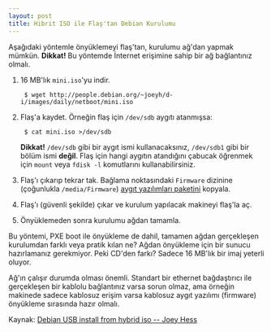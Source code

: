 ```yaml
---
layout: post
title: Hibrit ISO ile Flaş'tan Debian Kurulumu
---
```


Aşağıdaki yöntemle önyüklemeyi flaş'tan, kurulumu ağ'dan yapmak mümkün.
**Dikkat!**   Bu yöntemde İnternet erişimine sahip bir ağ bağlantınız olmalı.

1. 16 MB'lık `mini.iso`'yu indir.

        $ wget http://people.debian.org/~joeyh/d-i/images/daily/netboot/mini.iso

2. Flaş'a kaydet.  Örneğin flaş için `/dev/sdb` aygıtı atanmışsa:

        $ cat mini.iso >/dev/sdb

   **Dikkat!**  `/dev/sdb` gibi bir aygıt ismi kullanacaksınız, `/dev/sdb1`
   gibi bir bölüm ismi **değil**.  Flaş için hangi aygıtın atandığını çabucak
   öğrenmek için `mount` veya `fdisk -l` komutlarını kullanabilirsiniz.

3. Flaş'ı çıkarıp tekrar tak.  Bağlama noktasındaki `Firmware` dizinine
   (çoğunlukla `/media/Firmware`) [aygıt yazılımları
   paketini](http://cdimage.debian.org/cdimage/unofficial/non-free/firmware/testing/current/firmware.tar.gz)
   kopyala.
   
4. Flaş'ı (güvenli şekilde) çıkar ve kurulum yapılacak makineyi flaş'la aç.

5. Önyüklemeden sonra kurulumu ağdan tamamla.

Bu yöntemi, PXE boot ile önyükleme de dahil, tamamen ağdan gerçekleşen
kurulumdan farklı veya pratik kılan ne?  Ağdan önyükleme için bir sunucu
hazırlamanız gerekmiyor.  Peki CD'den farkı?  Sadece 16 MB'lık bir imaj
yeterli oluyor.

Ağ'ın çalışır durumda olması önemli.  Standart bir ethernet bağdaştırıcı ile
gerçekleşen bir kablolu bağlantınız varsa sorun olmaz, ama örneğin makinede
sadece kablosuz erişim varsa kablosuz aygıt yazılımı (firmware) önyükleme
sırasında hazır olmalı.

Kaynak: [Debian USB install from hybrid iso -- Joey Hess](http://kitenet.net/~joey/blog/entry/Debian_USB_install_from_hybrid_iso/)
